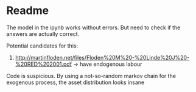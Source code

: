 # Readme

The model in the ipynb works without errors. But need to check if the answers are actually correct.

Potential candidates for this:
1. http://martinfloden.net/files/Floden%20M%20-%20Linde%20J%20-%20RED%202001.pdf -> have endogenous labour


Code is suspicious. By using a not-so-random markov chain for the exogenous process, the asset distribution looks
insane